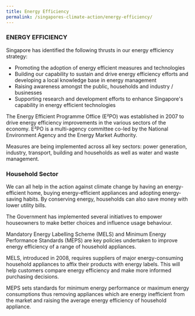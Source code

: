 ```yaml
---
title: Energy Efficiency
permalink: /singapores-climate-action/energy-efficiency/
---
```


### ENERGY EFFICIENCY

Singapore has identified the following thrusts in our energy efficiency strategy:

* Promoting the adoption of energy efficient measures and technologies
* Building our capability to sustain and drive energy efficiency efforts and developing a local knowledge base in energy management    
* Raising awareness amongst the public, households and industry / businesses  
* Supporting research and development efforts to enhance Singapore's capability in energy efficient technologies

The Energy Efficient Programme Office (E²PO) was established in 2007 to drive energy efficiency improvements in the various sectors of the economy. E²PO is a multi-agency committee co-led by the National Environment Agency and the Energy Market Authority.

Measures are being implemented across all key sectors: power generation, industry, transport, building and households as well as water and waste management.


### Household Sector 

We can all help in the action against climate change by having an energy-efficient home, buying energy-efficient appliances and adopting energy-saving habits. By conserving energy, households can also save money with lower utility bills. 

The Government has implemented several initiatives to empower houseowners to make better choices and influence usage behaviour. 

Mandatory Energy Labelling Scheme (MELS) and Minimum Energy Performance Standards (MEPS) are key policies undertaken to improve energy efficiency of a range of household appliances.  

MELS, introduced in 2008, requires suppliers of major energy-consuming household appliances to affix their products with energy labels. This will help customers compare energy efficiency and make more informed purchasing decisions. 

MEPS sets standards for minimum energy performance or maximum energy consumptions thus removing appliances which are energy inefficient from the market and raising the average energy efficiency of household appliance.
